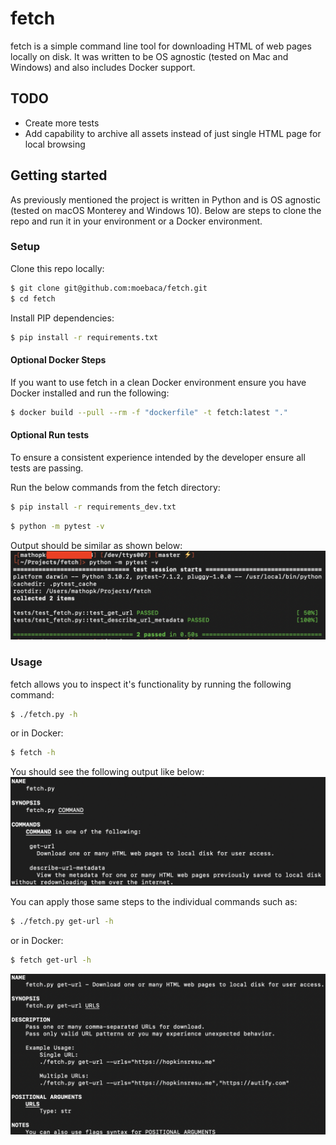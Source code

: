 # fetch
fetch is a simple command line tool for downloading HTML of web pages locally on disk. It was written to be OS agnostic (tested on Mac and Windows) and also includes Docker support.

## TODO
- Create more tests
- Add capability to archive all assets instead of just single HTML page for local browsing

## Getting started
As previously mentioned the project is written in Python and is OS agnostic (tested on macOS Monterey and Windows 10). Below are steps to clone the repo and run it in your environment or a Docker environment.

### Setup
Clone this repo locally:

```bash
$ git clone git@github.com:moebaca/fetch.git
$ cd fetch
```

Install PIP dependencies:

```bash
$ pip install -r requirements.txt
```

#### Optional Docker Steps
If you want to use fetch in a clean Docker environment ensure you have Docker installed and run the following:

```bash
$ docker build --pull --rm -f "dockerfile" -t fetch:latest "."
```

#### Optional Run tests
To ensure a consistent experience intended by the developer ensure all tests are passing. 

Run the below commands from the fetch directory:

```bash
$ pip install -r requirements_dev.txt
```

```bash
$ python -m pytest -v
```

Output should be similar as shown below:
![docs/fetch_tests.png](docs/fetch_tests.png)

### Usage
fetch allows you to inspect it's functionality by running the following command:

```bash
$ ./fetch.py -h
```
or in Docker:

```bash
$ fetch -h
```
You should see the following output like below:
![docs/fetch_output.png](docs/fetch_output.png)

You can apply those same steps to the individual commands such as:
```bash
$ ./fetch.py get-url -h
```
or in Docker:

```bash
$ fetch get-url -h
```
![docs/fetch_get_url_output.png](docs/fetch_get_url_output.png)
